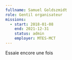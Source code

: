 ```yaml
---
fullname: Samuel Goldszmidt
role: Gentil organisateur
missions:
  - start: 2018-01-08
    end: 2021-12-31
    status: admin
    employer: MTES-MCT
---
```


Essaie encore une fois
